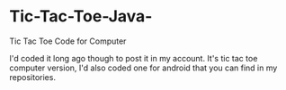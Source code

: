 # Tic-Tac-Toe-Java-
Tic Tac Toe Code for Computer 

I'd coded it long ago though to post it in my account.
It's tic tac toe computer version, I'd also coded one for android that you can find in my repositories.
